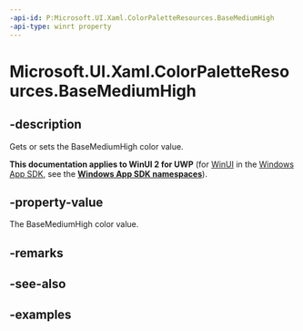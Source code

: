 ```yaml
---
-api-id: P:Microsoft.UI.Xaml.ColorPaletteResources.BaseMediumHigh
-api-type: winrt property
---
```


<!-- Property syntax.
public IReference<Color> BaseMediumHigh { get;  set; }
-->

# Microsoft.UI.Xaml.ColorPaletteResources.BaseMediumHigh

## -description

Gets or sets the BaseMediumHigh color value.

**This documentation applies to WinUI 2 for UWP** (for [WinUI](/windows/apps/winui/winui3/) in the [Windows App SDK](/windows/apps/windows-app-sdk/), see the **[Windows App SDK namespaces](/windows/windows-app-sdk/api/winrt/)**).

## -property-value

The BaseMediumHigh color value.

## -remarks

## -see-also

## -examples

